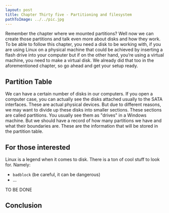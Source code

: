 ```yaml
---
layout: post
title: Chapter Thirty five - Partitioning and filesystem
pathToImage: ../../pic.jpg
---
```


Remember the chapter where we mounted partitions? Well now we can create those partitions and talk even more about disks and how they work. To be able to follow this chapter, you need a disk to be working with, if you are using Linux on a physical machine that could be achieved by inserting a flash drive into your computer but if on the other hand, you’re using a virtual machine, you need to make a virtual disk. We already did that too in the aforementioned chapter, so go ahead and get your setup ready.

## Partition Table

We can have a certain number of disks in our computers. If you open a computer case, you can actually see the disks attached usually to the SATA interfaces. These are actual physical devices. But due to different reasons, we may want to divide up these disks into smaller sections. These sections are called partitions. You usually see them as "drives" in a Windows machine. But we should have a record of how many partitions we have and what their boundaries are. These are the information that will be stored in the partition table.

## For those interested

Linux is a legend when it comes to disk. There is a ton of cool stuff to look for. Namely:

- `badblock` (be careful, it can be dangerous)
- ...

TO BE DONE

## Conclusion

